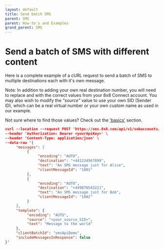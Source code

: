 ```yaml
---
layout: default
title: Send batch SMS
parent: SMS
parent: How-to's and Examples
grand_parent: SMS
---
```


# Send a batch of SMS with different content

Here is a complete example of a cURL request to send a batch of SMS to multiple destinations each with it's own message.

Note: In addition to adding your own real destination number, you will need to replace _<yourSubAccountId>_ and _<yourApiToken>_ with the correct values from your 8x8 Connect account.
You may also wish to modify the _"source"_ value to use your own SID (Sender ID), which can be a real virtual number or your own custom name as used in our example.

Not sure where to find those values?  Check out the ['basics'](https://mlwrogers.github.io/cpaas-wiki/docs/basics/whatsConnect/) section.

```json
curl --location --request POST 'https://sms.8x8.com/api/v1/subaccounts/<yourSubAccountId>/messages/batch' \
--header 'Authorization: Bearer <yourApiKey>' \
--header 'Content-Type: application/json' \
--data-raw '{
     "messages": [
          {
               "encoding": "AUTO",
               "destination": "+441234567899",
               "text": "An SMS message just for Alice",
               "clientMessageId": "1001"
          },
          {
               "encoding": "AUTO",
               "destination": "+449876543211",
               "text": "An SMS message just for Bob",
               "clientMessageId": "1002"
          }
     ],
     "template": {
          "encoding": "AUTO",
          "source": "<your_source_SID>",
          "text": "Message to the world"
     },
     "clientBatchId": "smsApiDemo",
     "includeMessagesInResponse": false
}'

```
